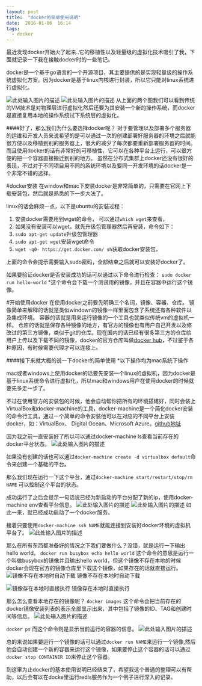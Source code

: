 ```yaml
---
layout: post
title:  "docker的简单使用说明"
date:  2016-01-06  16:14
tags:
  - docker
---
```


最近发现docker开始火了起来..它的移植性以及轻量级的虚拟化技术吸引了我，下面就记录一下我在接触docker时的一些笔记。

docker是一个基于go语言的一个开源项目，其主要提供的是实现轻量级的操作系统虚拟化方案。因为docker是基于linux内核进行封装，所以它只能对linux系统进行虚拟化。

![此处输入图片的描述][1]
![此处输入图片的描述][2]
从上面的两个图我们可以看到传统的VM技术是对物理层进行虚拟化然后还要为其安装一个新的操作系统，而docker是直接复用本地的操作系统试下系统层的虚拟化。

####好了，那么我们为什么要选择docker呢？
对于要管理以及部署多个服务器的运维和开发人员来说希望的是可以通过一次的创建部署好服务器的环境之后就能很方便以及移植到别的服务器上，很大的减少了每次都要重新部署服务器的时间。
而且使用docker的话有非常好的可移植性，它可以在各种平台上运行，可以很方便的把一个容器直接搬迁到别的地方。
虽然在分布式集群上docker还没有很好的表现，不过对于不同项目用不同的系统环境以及要同一开发环境的话docker是一个非常不错的选择。

#docker安装
在window和mac下安装docker是非常简单的，只需要在官网上下载安装包，然后就是熟悉的下一步大法了。

linux的话会麻烦一点，以下是ubuntu的安装过程：

 1. 安装docker需要用到wget的命令， 可以通过`which wget`来查看，
 2. 如果没有安装可以wget，就先升级包管理器然后再安装，命令如下：
 3. `sudo apt-get update`升级包管理器
 4. `sudo apt-get wget`安装wget命令
 5. `wget -q0- https://get.docker.com/ sh`获取docker安装包，

上面的命令会提示需要输入sudo密码，全部结束之后就可以安装好docker了。

如果要验证docker是否安装成功的话可以通过以下命令进行检查：
`sudo docker run hello-world`
*这个命令会下载一个测试用的镜像，并且在容器中运行这个镜像。

#开始使用docker
在使用docker之前要先明确三个名词，镜像、容器、仓库。
镜像简单来解释的话就是类似windown的镜像一样里面包含了系统还有各种软件以及集成环境。
容器的话就是用来运行镜像的一个工具也就类似传统vm的虚拟机一样。
仓库的话就是保存各种镜像的地方，有官方的镜像也有用户自己开发以及修改过的第三方镜像，类似于git的仓库。现在国内的话已经有很多第三方的仓库给用户上传以及下载不同的镜像，docker的官方仓库叫做[docker hub][3]，不过鉴于各种原因，有时候需要代理才可以连接上。

####接下来就大概的说一下docker的简单使用
*以下操作均为mac系统下操作

mac或者windows上使用docker的话要先安装一个linux的虚拟机，因为docker是基于linux系统命令进行虚拟化，所以mac和windows用户在使用docker的时候就要先多走一步了。

不过在使用官方的安装包的时候，他会自动帮你把所有的环境搭建好，同时会装上VirtualBox和docker-machine的工具，docker-machine是一个简化docker安装的命令行工具，通过一个简单的命令安装他可以在对应的不同平台上安装docker，如：VirtualBox、 Digital Ocean、Microsoft Azure。[github地址][4]

因为我之前一直安装好了所以可以通过docker-machine ls查看当前存在的docker平台状态。
![此处输入图片的描述][5]

如果没有创建的话也可以通过`docker-machine create -d virtualbox default`命令来创建一个基础的平台。

那么我们现在运行一下这个平台，通过`docker-machine start/restart/stop/rm NAME` 可以控制这个平台的状态。

成功运行了之后会提示一句话说已经为新启动的平台分配了新的ip，使用docker-machine env查看平台信息。
![此处输入图片的描述][6]
![此处输入图片的描述][7]
如此一来，就已经成功启动了一个docker服务。

接着只要使用`docker-machine ssh NAME`就能连接到安装好docker环境的虚拟机平台了。
![此处输入图片的描述][8]

那么在所有东西都准备好的情况之下我们要做什么？没错，就是运行一下输出hello world。
`docker run busybox echo hello world`
这个命令的意思是运行一个叫做busybox的镜像并且输出hello world，但这个镜像不存在本地的时候docker会现在官方的镜像仓库里下载这个镜像，如果存在的话就直接运行。
![镜像不存在本地时自动下载][9]
镜像不存在本地时自动下载

![镜像存在本地时直接执行][10]
镜像存在本地时直接执行

那么怎么查看本地存在的镜像呢？
`docker images`
这个命令会把当前存在的docker镜像安装列表的表示全部显示出来，其中包括了镜像的ID、TAG和创建时间等信息。
![此处输入图片的描述][11]

`docker ps`
而这个命令则是显示当前运行的容器的信息。
![此处输入图片的描述][12]

总的来说如果要运行一个镜像的话可以通过`docker run NAME`来运行一个镜像,然后他会自动创建一个新的容器来运行这个镜像，如果要停止这个容器的话可以通过`docker stop CONTAINER ID`来停止这个容器。

到这里为止docker的基本使用说明已经结束了，希望我这个普通的整理可以有帮助，以后会有以在docke里运行redis服务作为一个例子进行深入的记录。


  [1]: http://7xkxs2.com1.z0.glb.clouddn.com/blog/docler/virtualization.png&e=1455684742&token=8M32NzrB22I0h1Lpjiny54mhdqPx6D-g1Os0X8IV:qjmPM8ik69JKz6P8aml0xCWKUPk
  [2]: http://7xkxs2.com1.z0.glb.clouddn.com/blog/docler/docker.png&e=1455684743&token=8M32NzrB22I0h1Lpjiny54mhdqPx6D-g1Os0X8IV:8SkfJlB93QFewG1mdhp58rmBmuU
  [3]: https://hub.docker.com/
  [4]: https://github.com/docker/machine
  [5]: http://7xkxs2.com1.z0.glb.clouddn.com/blog/dockerdocker%20machine%20ls.png
  [6]: http://7xkxs2.com1.z0.glb.clouddn.com/blog/dockerdocker-machine-start.png
  [7]: http://7xkxs2.com1.z0.glb.clouddn.com/blog/dockerdocker-machine-env.png
  [8]: http://7xkxs2.com1.z0.glb.clouddn.com/blog/dockerdocker-machine-ssh.png
  [9]: http://7xkxs2.com1.z0.glb.clouddn.com/blog/dockerdocker-run.png
  [10]: http://7xkxs2.com1.z0.glb.clouddn.com/blog/dockerdocker-run2.png
  [11]: http://7xkxs2.com1.z0.glb.clouddn.com/blog/dockerdocker-images.png
  [12]: http://7xkxs2.com1.z0.glb.clouddn.com/blog/dockerdocker-ps.png